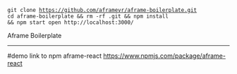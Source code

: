 <code>git clone https://github.com/aframevr/aframe-boilerplate.git
cd aframe-boilerplate && rm -rf .git && npm install && npm start
open http://localhost:3000/</code>

Aframe Boilerplate

-----------------
#demo link to npm aframe-react 
https://www.npmjs.com/package/aframe-react